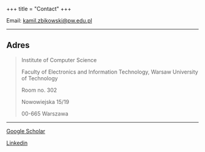 +++
title = "Contact"
+++

Email: [kamil.zbikowski@pw.edu.pl](mailto:kamil.zbikowski@pw.edu.pl)

---

## Adres

> Institute of Computer Science
>
> Faculty of Electronics and Information Technology, Warsaw University of Technology
>
> Room no. 302
>
> Nowowiejska 15/19
>
> 00-665 Warszawa

---

[Google Scholar](https://scholar.google.pl/citations?user=FoD-La4AAAAJ&hl=en)

[Linkedin](https://www.linkedin.com/in/zbikowski-kamil/)

